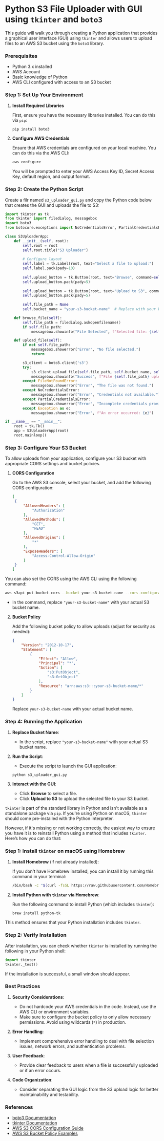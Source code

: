 # Python S3 File Uploader with GUI using `tkinter` and `boto3`

This guide will walk you through creating a Python application that provides a graphical user interface (GUI) using `tkinter` and allows users to upload files to an AWS S3 bucket using the `boto3` library.

### Prerequisites
- Python 3.x installed
- AWS Account
- Basic knowledge of Python
- AWS CLI configured with access to an S3 bucket

### Step 1: Set Up Your Environment

1. **Install Required Libraries**

   First, ensure you have the necessary libraries installed. You can do this via `pip`:

   ```bash
   pip install boto3
   ```

2. **Configure AWS Credentials**

   Ensure that AWS credentials are configured on your local machine. You can do this via the AWS CLI:

   ```bash
   aws configure
   ```

   You will be prompted to enter your AWS Access Key ID, Secret Access Key, default region, and output format.

### Step 2: Create the Python Script

Create a filr named `s3_uploader_gui.py` and copy the Python code below that creates the GUI and uploads the file to S3:

```python
import tkinter as tk
from tkinter import filedialog, messagebox
import boto3
from botocore.exceptions import NoCredentialsError, PartialCredentialsError

class S3UploaderApp:
    def __init__(self, root):
        self.root = root
        self.root.title("S3 Uploader")
        
        # Configure layout
        self.label = tk.Label(root, text="Select a file to upload:")
        self.label.pack(pady=10)
        
        self.upload_button = tk.Button(root, text="Browse", command=self.browse_file)
        self.upload_button.pack(pady=5)
        
        self.upload_button = tk.Button(root, text="Upload to S3", command=self.upload_file)
        self.upload_button.pack(pady=5)
        
        self.file_path = None
        self.bucket_name = "your-s3-bucket-name"  # Replace with your bucket name

    def browse_file(self):
        self.file_path = filedialog.askopenfilename()
        if self.file_path:
            messagebox.showinfo("File Selected", f"Selected file: {self.file_path}")

    def upload_file(self):
        if not self.file_path:
            messagebox.showerror("Error", "No file selected.")
            return

        s3_client = boto3.client('s3')
        try:
            s3_client.upload_file(self.file_path, self.bucket_name, self.file_path.split('/')[-1])
            messagebox.showinfo("Success", f"File {self.file_path} uploaded successfully!")
        except FileNotFoundError:
            messagebox.showerror("Error", "The file was not found.")
        except NoCredentialsError:
            messagebox.showerror("Error", "Credentials not available.")
        except PartialCredentialsError:
            messagebox.showerror("Error", "Incomplete credentials provided.")
        except Exception as e:
            messagebox.showerror("Error", f"An error occurred: {e}")

if __name__ == "__main__":
    root = tk.Tk()
    app = S3UploaderApp(root)
    root.mainloop()
```

### Step 3: Configure Your S3 Bucket

To allow uploads from your application, configure your S3 bucket with appropriate CORS settings and bucket policies.

1. **CORS Configuration**

   Go to the AWS S3 console, select your bucket, and add the following CORS configuration:

   ```json
   [
    {
        "AllowedHeaders": [
            "Authorization"
        ],
        "AllowedMethods": [
            "GET",
            "HEAD"
        ],
        "AllowedOrigins": [
            "*"
        ],
        "ExposeHeaders": [
            "Access-Control-Allow-Origin"
        ]
    }
   ]
   ```

You can also set the CORS using the AWS CLI using the following command:

```bash
aws s3api put-bucket-cors --bucket your-s3-bucket-name --cors-configuration '{"CORSRules" : [{"AllowedHeaders":["Authorization"],"AllowedMethods":["GET","HEAD"],"AllowedOrigins":["*"],"ExposeHeaders":["Access-Control-Allow-Origin"]}]}'
```

   - In the command, replace `"your-s3-bucket-name"` with your actual S3 bucket name.

2. **Bucket Policy**

   Add the following bucket policy to allow uploads (adjust for security as needed):

   ```json
   {
       "Version": "2012-10-17",
       "Statement": [
           {
               "Effect": "Allow",
               "Principal": "*",
               "Action": [
                   "s3:PutObject",
                   "s3:GetObject"
               ],
               "Resource": "arn:aws:s3:::your-s3-bucket-name/*"
           }
       ]
   }
   ```

   Replace `your-s3-bucket-name` with your actual bucket name.

### Step 4: Running the Application

1. **Replace Bucket Name**: 
   - In the script, replace `"your-s3-bucket-name"` with your actual S3 bucket name.

2. **Run the Script**:
   - Execute the script to launch the GUI application:
   
   ```bash
   python s3_uploader_gui.py
   ```

3. **Interact with the GUI**:
   - Click **Browse** to select a file.
   - Click **Upload to S3** to upload the selected file to your S3 bucket.

`tkinter` is part of the standard library in Python and isn't available as a standalone package via `pip`. If you're using Python on macOS, `tkinter` should come pre-installed with the Python interpreter.

However, if it's missing or not working correctly, the easiest way to ensure you have it is to reinstall Python using a method that includes `tkinter`. Here’s how you can do that:

### Step 1: Install `tkinter` on macOS using Homebrew

1. **Install Homebrew** (if not already installed):
   
   If you don't have Homebrew installed, you can install it by running this command in your terminal:
   
   ```bash
   /bin/bash -c "$(curl -fsSL https://raw.githubusercontent.com/Homebrew/install/HEAD/install.sh)"
   ```

2. **Install Python with `tkinter` via Homebrew**:

   Run the following command to install Python (which includes `tkinter`):
   
   ```bash
   brew install python-tk
   ```

This method ensures that your Python installation includes `tkinter`.

### Step 2: Verify Installation

After installation, you can check whether `tkinter` is installed by running the following in your Python shell:

```python
import tkinter
tkinter._test()
```

If the installation is successful, a small window should appear.

### Best Practices

1. **Security Considerations**:
   - Do not hardcode your AWS credentials in the code. Instead, use the AWS CLI or environment variables.
   - Make sure to configure the bucket policy to only allow necessary permissions. Avoid using wildcards (`*`) in production.

2. **Error Handling**:
   - Implement comprehensive error handling to deal with file selection issues, network errors, and authentication problems.

3. **User Feedback**:
   - Provide clear feedback to users when a file is successfully uploaded or if an error occurs.

4. **Code Organization**:
   - Consider separating the GUI logic from the S3 upload logic for better maintainability and testability.

### References

- [boto3 Documentation](https://boto3.amazonaws.com/v1/documentation/api/latest/index.html)
- [tkinter Documentation](https://docs.python.org/3/library/tkinter.html)
- [AWS S3 CORS Configuration Guide](https://docs.aws.amazon.com/AmazonS3/latest/userguide/cors.html)
- [AWS S3 Bucket Policy Examples](https://docs.aws.amazon.com/AmazonS3/latest/userguide/example-bucket-policies.html)




